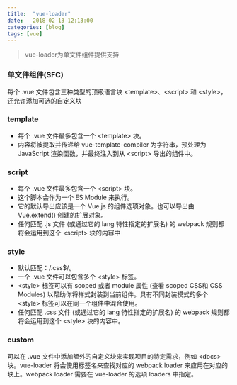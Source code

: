 ```yaml
---
title:  "vue-loader"
date:   2018-02-13 12:13:00
categories: [blog]
tags: [vue]
---
```


> vue-loader为单文件组件提供支持

### 单文件组件(SFC) 
每个 .vue 文件包含三种类型的顶级语言块 &lt;template&gt;、&lt;script&gt; 和 &lt;style&gt;，还允许添加可选的自定义块

### template
- 每个 .vue 文件最多包含一个 &lt;template&gt; 块。
- 内容将被提取并传递给 vue-template-compiler 为字符串，预处理为 JavaScript 渲染函数，并最终注入到从 &lt;script&gt; 导出的组件中。

### script
- 每个 .vue 文件最多包含一个 &lt;script&gt; 块。
- 这个脚本会作为一个 ES Module 来执行。
- 它的默认导出应该是一个 Vue.js 的组件选项对象。也可以导出由 Vue.extend() 创建的扩展对象。
- 任何匹配 .js 文件 (或通过它的 lang 特性指定的扩展名) 的 webpack 规则都将会运用到这个 &lt;script&gt; 块的内容中

### style
- 默认匹配：/\.css$/。
- 一个 .vue 文件可以包含多个 &lt;style&gt; 标签。
- &lt;style&gt; 标签可以有 scoped 或者 module 属性 (查看 scoped CSS和 CSS Modules) 以帮助你将样式封装到当前组件。具有不同封装模式的多个 &lt;style&gt; 标签可以在同一个组件中混合使用。
- 任何匹配 .css 文件 (或通过它的 lang 特性指定的扩展名) 的 webpack 规则都将会运用到这个 &lt;style&gt; 块的内容中。

### custom
可以在 .vue 文件中添加额外的自定义块来实现项目的特定需求，例如 &lt;docs&gt; 块。vue-loader 将会使用标签名来查找对应的 webpack loader 来应用在对应的块上。webpack loader 需要在 vue-loader 的选项 loaders 中指定。
